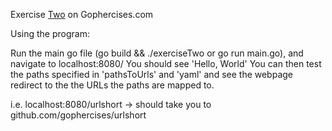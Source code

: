 Exercise [Two](https://gophercises.com/exercises/urlshort) on Gophercises.com

Using the program:

Run the main go file (go build && ./exerciseTwo or go run main.go), and navigate to localhost:8080/
You should see 'Hello, World'
You can then test the paths specified in 'pathsToUrls' and 'yaml' and see the webpage redirect to the the URLs the paths are mapped to.

i.e. localhost:8080/urlshort -> should take you to github.com/gophercises/urlshort
